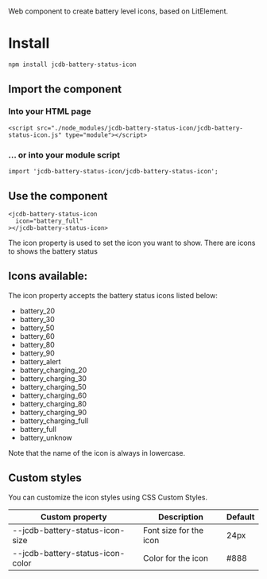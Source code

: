 # <jcdb-battery-status-icon>

Web component to create battery level icons, based on LitElement.

# Install

```
npm install jcdb-battery-status-icon
```

## Import the component

### Into your HTML page

```
<script src="./node_modules/jcdb-battery-status-icon/jcdb-battery-status-icon.js" type="module"></script>
```

### ... or into your module script

```
import 'jcdb-battery-status-icon/jcdb-battery-status-icon';
```
## Use the component

```
<jcdb-battery-status-icon
  icon="battery_full"
></jcdb-battery-status-icon>
```

The icon property is used to set the icon you want to show. There are icons to shows the battery status

## Icons available:

The icon property accepts the battery status icons listed below: 

- battery_20
- battery_30
- battery_50
- battery_60
- battery_80
- battery_90
- battery_alert
- battery_charging_20
- battery_charging_30
- battery_charging_50
- battery_charging_60
- battery_charging_80
- battery_charging_90
- battery_charging_full
- battery_full
- battery_unknow

Note that the name of the icon is always in lowercase.

## Custom styles

You can customize the icon styles using CSS Custom Styles.

Custom property | Description | Default
----------------|-------------|---------
--jcdb-battery-status-icon-size | Font size for the icon | 24px
--jcdb-battery-status-icon-color | Color for the icon | #888

